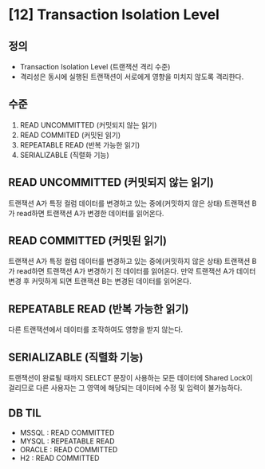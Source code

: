 # [12] Transaction Isolation Level

## 정의
* Transaction Isolation Level (트랜잭션 격리 수준)
* 격리성은 동시에 실행된 트랜잭션이 서로에게 영향을 미치지 않도록 격리한다.


## 수준
1. READ UNCOMMITTED (커밋되지 않는 읽기)
2. READ COMMITED (커밋된 읽기)
3. REPEATABLE READ (반복 가능한 읽기)
4. SERIALIZABLE (직렬화 기능)


## READ UNCOMMITTED (커밋되지 않는 읽기)
트랜잭션 A가 특정 컬럼 데이터를 변경하고 있는 중에(커밋하지 않은 상태) 트랜잭션 B가 read하면 트랜잭션 A가 변경한 데이터를 읽어온다.

## READ COMMITTED (커밋된 읽기)
트랜잭션 A가 특정 컬럼 데이터를 변경하고 있는 중에(커밋하지 않은 상태) 트랜잭션 B가 read하면 트랜잭션 A가 변경하기 전 데이터를 읽어온다. 만약 트랜잭션 A가 데이터 변경 후 커밋하게 되면 트랜잭션 B는 변경된 데이터를 읽어온다.

## REPEATABLE READ (반복 가능한 읽기)
다른 트랜잭션에서 데이터를 조작하여도 영향을 받지 않는다.

## SERIALIZABLE (직렬화 기능)
트랜잭션이 완료될 때까지 SELECT 문장이 사용하는 모든 데이터에 Shared Lock이 걸리므로 다른 사용자는 그 영역에 해당되는 데이터에 수정 및 입력이 불가능하다.

## DB TIL
* MSSQL : READ COMMITTED
* MYSQL : REPEATABLE READ
* ORACLE : READ COMMITTED
* H2 : READ COMMITTED